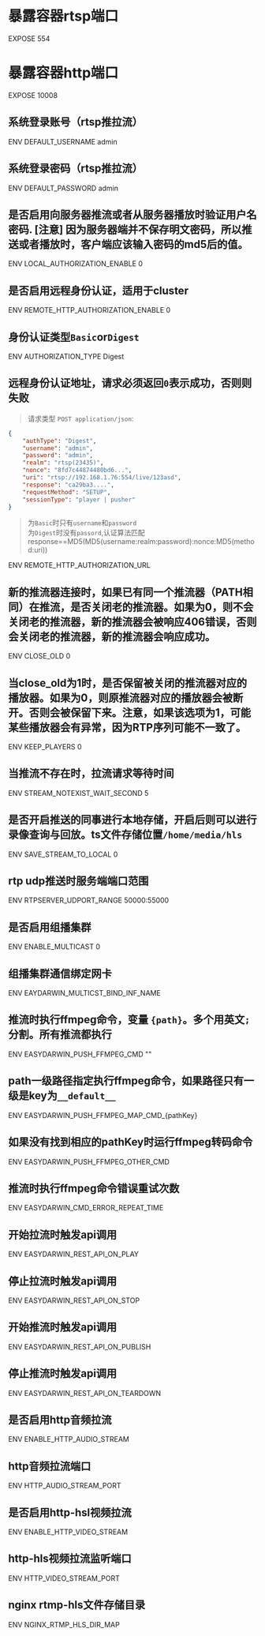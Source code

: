 # 暴露容器rtsp端口
EXPOSE 554
# 暴露容器http端口
EXPOSE 10008
## 系统登录账号（rtsp推拉流）
ENV DEFAULT_USERNAME admin
## 系统登录密码（rtsp推拉流）
ENV DEFAULT_PASSWORD admin
## 是否启用向服务器推流或者从服务器播放时验证用户名密码. [注意] 因为服务器端并不保存明文密码，所以推送或者播放时，客户端应该输入密码的md5后的值。
ENV LOCAL_AUTHORIZATION_ENABLE 0
## 是否启用远程身份认证，适用于cluster
ENV REMOTE_HTTP_AUTHORIZATION_ENABLE 0
## 身份认证类型`Basic`or`Digest`
ENV AUTHORIZATION_TYPE Digest
## 远程身份认证地址，请求必须返回`0`表示成功，否则则失败
> 请求类型 `POST application/json`:
```json
{
    "authType": "Digest",
    "username": "admin",
    "password": "admin",
    "realm": "rtsp(23435)",
    "nonce": "8fd7c44874480bd6...",
    "uri": "rtsp://192.168.1.76:554/live/123asd",
    "response": "ca29ba3....",
    "requestMethod": "SETUP",
    "sessionType": "player | pusher"
}
```
>为`Basic`时只有`username`和`password`\
>为`Digest`时没有`passord`,认证算法匹配response==MD5(MD5(username:realm:password):nonce:MD5(method:uri))

ENV REMOTE_HTTP_AUTHORIZATION_URL 

## 新的推流器连接时，如果已有同一个推流器（PATH相同）在推流，是否关闭老的推流器。如果为0，则不会关闭老的推流器，新的推流器会被响应406错误，否则会关闭老的推流器，新的推流器会响应成功。
ENV CLOSE_OLD 0
## 当close_old为1时，是否保留被关闭的推流器对应的播放器。如果为0，则原推流器对应的播放器会被断开。否则会被保留下来。注意，如果该选项为1，可能某些播放器会有异常，因为RTP序列可能不一致了。
ENV KEEP_PLAYERS 0
## 当推流不存在时，拉流请求等待时间
ENV STREAM_NOTEXIST_WAIT_SECOND 5
## 是否开启推送的同事进行本地存储，开启后则可以进行录像查询与回放。ts文件存储位置`/home/media/hls`
ENV SAVE_STREAM_TO_LOCAL 0
## rtp udp推送时服务端端口范围
ENV RTPSERVER_UDPORT_RANGE 50000:55000
## 是否启用组播集群
ENV ENABLE_MULTICAST 0
##  组播集群通信绑定网卡
ENV EAYDARWIN_MULTICST_BIND_INF_NAME

## 推流时执行ffmpeg命令，变量 `{path}`。多个用英文`;`分割。所有推流都执行
ENV EASYDARWIN_PUSH_FFMPEG_CMD ""
## path一级路径指定执行ffmpeg命令，如果路径只有一级是key为`__default__`
ENV EASYDARWIN_PUSH_FFMPEG_MAP_CMD_{pathKey}
## 如果没有找到相应的pathKey时运行ffmpeg转码命令
ENV EASYDARWIN_PUSH_FFMPEG_OTHER_CMD
## 推流时执行ffmpeg命令错误重试次数
ENV EASYDARWIN_CMD_ERROR_REPEAT_TIME

## 开始拉流时触发api调用
ENV EASYDARWIN_REST_API_ON_PLAY
## 停止拉流时触发api调用
ENV EASYDARWIN_REST_API_ON_STOP
## 开始推流时触发api调用
ENV EASYDARWIN_REST_API_ON_PUBLISH
## 停止推流时触发api调用
ENV EASYDARWIN_REST_API_ON_TEARDOWN

## 是否启用http音频拉流
ENV ENABLE_HTTP_AUDIO_STREAM
## http音频拉流端口
ENV HTTP_AUDIO_STREAM_PORT
## 是否启用http-hsl视频拉流
ENV ENABLE_HTTP_VIDEO_STREAM
## http-hls视频拉流监听端口
ENV HTTP_VIDEO_STREAM_PORT
## nginx rtmp-hls文件存储目录
ENV NGINX_RTMP_HLS_DIR_MAP
